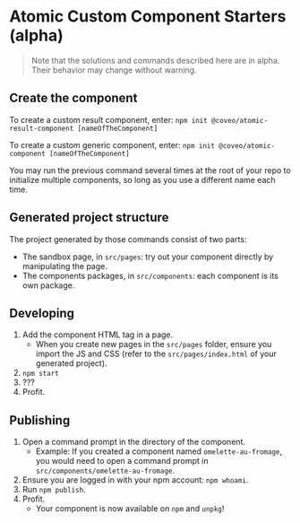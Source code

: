 # Atomic Custom Component Starters (alpha)

> Note that the solutions and commands described here are in alpha. Their behavior may change without warning.

## Create the component

To create a custom result component, enter:
`npm init @coveo/atomic-result-component [nameOfTheComponent]`

To create a custom generic component, enter:
`npm init @coveo/atomic-component [nameOfTheComponent]`

You may run the previous command several times at the root of your repo to initialize multiple components, so long as you use a different name each time.

## Generated project structure

The project generated by those commands consist of two parts:

- The sandbox page, in `src/pages`: try out your component directly by manipulating the page.
- The components packages, in `src/components`: each component is its own package.

## Developing

1.  Add the component HTML tag in a page.
    * When you create new pages in the `src/pages` folder, ensure you import the JS and CSS (refer to the `src/pages/index.html` of your generated project).
2.  `npm start`
3.  ???
4.  Profit.

## Publishing

1.  Open a command prompt in the directory of the component.
    * Example: If you created a component named `omelette-au-fromage`, you would need to open a command prompt in `src/components/omelette-au-fromage`.
2.  Ensure you are logged in with your npm account: `npm whoami`.
3.  Run `npm publish`.
4.  Profit. 
    * Your component is now available on `npm` and `unpkg`!

